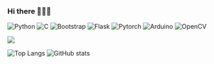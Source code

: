### Hi there 👋🌱😄


![Python](https://img.shields.io/badge/Python-3776AB?style=for-the-badge&logo=python&logoColor=white)
![C](https://img.shields.io/badge/C-00599C?style=for-the-badge&logo=c&logoColor=white)
![Bootstrap](https://img.shields.io/badge/Bootstrap-563D7C?style=for-the-badge&logo=bootstrap&logoColor=white)
![Flask](https://img.shields.io/badge/Flask-000000?style=for-the-badge&logo=flask&logoColor=white)
![Pytorch](https://img.shields.io/badge/Pytorch-EE4C2C?style=for-the-badge&logo=bootstrap&logoColor=white)
![Arduino](https://img.shields.io/badge/Arduino-00878F?style=for-the-badge&logo=bootstrap&logoColor=white)
![OpenCV](https://img.shields.io/badge/OpenCV-5C3EE8?style=for-the-badge&logo=bootstrap&logoColor=white)

<a href="https://github.com/mineeuk"><img src="https://hits.seeyoufarm.com/api/count/incr/badge.svg?url=https%3A%2F%2Fgithub.com%2Fseondal&count_bg=%23000000&title_bg=%23000000&icon=github.svg&icon_color=%23E7E7E7&title=GitHub&edge_flat=false)"/></a>

![Top Langs](https://github-readme-stats.vercel.app/api/top-langs/?username=mineeuk)
![GitHub stats](https://github-readme-stats.vercel.app/api?username=mineeuk)




<!--
![Readme Card](https://github-readme-stats.vercel.app/api/pin/?username=깃허브 이름&repo=repository 이름)


**mineeuk/mineeuk** is a ✨ _special_ ✨ repository because its `README.md` (this file) appears on your GitHub profile.

Here are some ideas to get you started:

- 🔭 I’m currently working on ...
- 🌱 I’m currently learning ...
- 👯 I’m looking to collaborate on ...
- 🤔 I’m looking for help with ...
- 💬 Ask me about ...
- 📫 How to reach me: ...
- 😄 Pronouns: ...
- ⚡ Fun fact: ...
-->
